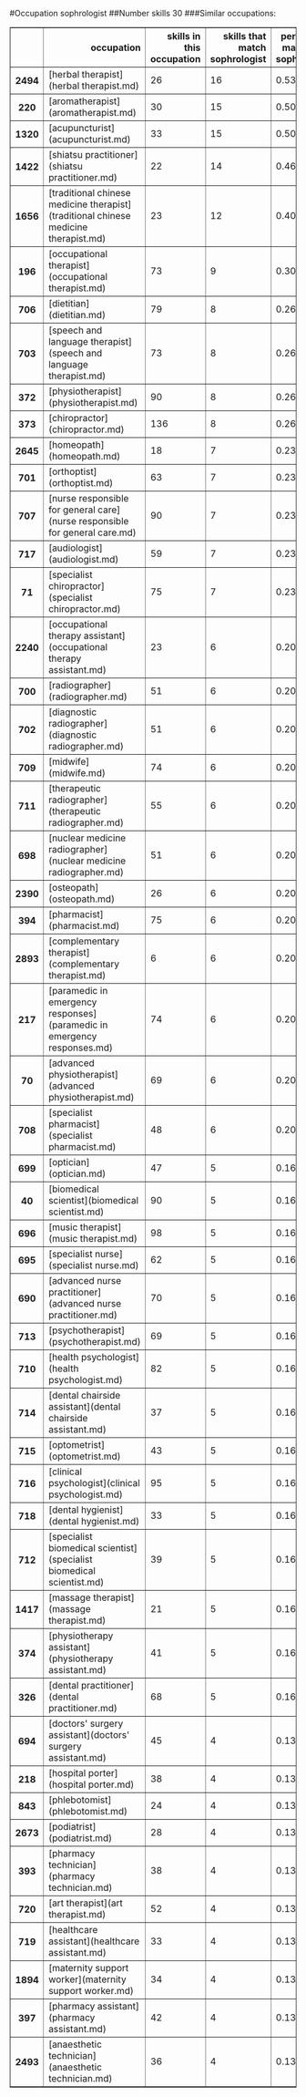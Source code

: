 #Occupation sophrologist
##Number skills 30
###Similar occupations:
<table border="1" class="dataframe">
  <thead>
    <tr style="text-align: right;">
      <th></th>
      <th>occupation</th>
      <th>skills in this occupation</th>
      <th>skills that match sophrologist</th>
      <th>percentage match with sophrologist</th>
      <th>skills not in sophrologist</th>
    </tr>
  </thead>
  <tbody>
    <tr>
      <th>2494</th>
      <td>[herbal therapist](herbal therapist.md)</td>
      <td>26</td>
      <td>16</td>
      <td>0.533333</td>
      <td>10</td>
    </tr>
    <tr>
      <th>220</th>
      <td>[aromatherapist](aromatherapist.md)</td>
      <td>30</td>
      <td>15</td>
      <td>0.500000</td>
      <td>15</td>
    </tr>
    <tr>
      <th>1320</th>
      <td>[acupuncturist](acupuncturist.md)</td>
      <td>33</td>
      <td>15</td>
      <td>0.500000</td>
      <td>18</td>
    </tr>
    <tr>
      <th>1422</th>
      <td>[shiatsu practitioner](shiatsu practitioner.md)</td>
      <td>22</td>
      <td>14</td>
      <td>0.466667</td>
      <td>8</td>
    </tr>
    <tr>
      <th>1656</th>
      <td>[traditional chinese medicine therapist](traditional chinese medicine therapist.md)</td>
      <td>23</td>
      <td>12</td>
      <td>0.400000</td>
      <td>11</td>
    </tr>
    <tr>
      <th>196</th>
      <td>[occupational therapist](occupational therapist.md)</td>
      <td>73</td>
      <td>9</td>
      <td>0.300000</td>
      <td>64</td>
    </tr>
    <tr>
      <th>706</th>
      <td>[dietitian](dietitian.md)</td>
      <td>79</td>
      <td>8</td>
      <td>0.266667</td>
      <td>71</td>
    </tr>
    <tr>
      <th>703</th>
      <td>[speech and language therapist](speech and language therapist.md)</td>
      <td>73</td>
      <td>8</td>
      <td>0.266667</td>
      <td>65</td>
    </tr>
    <tr>
      <th>372</th>
      <td>[physiotherapist](physiotherapist.md)</td>
      <td>90</td>
      <td>8</td>
      <td>0.266667</td>
      <td>82</td>
    </tr>
    <tr>
      <th>373</th>
      <td>[chiropractor](chiropractor.md)</td>
      <td>136</td>
      <td>8</td>
      <td>0.266667</td>
      <td>128</td>
    </tr>
    <tr>
      <th>2645</th>
      <td>[homeopath](homeopath.md)</td>
      <td>18</td>
      <td>7</td>
      <td>0.233333</td>
      <td>11</td>
    </tr>
    <tr>
      <th>701</th>
      <td>[orthoptist](orthoptist.md)</td>
      <td>63</td>
      <td>7</td>
      <td>0.233333</td>
      <td>56</td>
    </tr>
    <tr>
      <th>707</th>
      <td>[nurse responsible for general care](nurse responsible for general care.md)</td>
      <td>90</td>
      <td>7</td>
      <td>0.233333</td>
      <td>83</td>
    </tr>
    <tr>
      <th>717</th>
      <td>[audiologist](audiologist.md)</td>
      <td>59</td>
      <td>7</td>
      <td>0.233333</td>
      <td>52</td>
    </tr>
    <tr>
      <th>71</th>
      <td>[specialist chiropractor](specialist chiropractor.md)</td>
      <td>75</td>
      <td>7</td>
      <td>0.233333</td>
      <td>68</td>
    </tr>
    <tr>
      <th>2240</th>
      <td>[occupational therapy assistant](occupational therapy assistant.md)</td>
      <td>23</td>
      <td>6</td>
      <td>0.200000</td>
      <td>17</td>
    </tr>
    <tr>
      <th>700</th>
      <td>[radiographer](radiographer.md)</td>
      <td>51</td>
      <td>6</td>
      <td>0.200000</td>
      <td>45</td>
    </tr>
    <tr>
      <th>702</th>
      <td>[diagnostic radiographer](diagnostic radiographer.md)</td>
      <td>51</td>
      <td>6</td>
      <td>0.200000</td>
      <td>45</td>
    </tr>
    <tr>
      <th>709</th>
      <td>[midwife](midwife.md)</td>
      <td>74</td>
      <td>6</td>
      <td>0.200000</td>
      <td>68</td>
    </tr>
    <tr>
      <th>711</th>
      <td>[therapeutic radiographer](therapeutic radiographer.md)</td>
      <td>55</td>
      <td>6</td>
      <td>0.200000</td>
      <td>49</td>
    </tr>
    <tr>
      <th>698</th>
      <td>[nuclear medicine radiographer](nuclear medicine radiographer.md)</td>
      <td>51</td>
      <td>6</td>
      <td>0.200000</td>
      <td>45</td>
    </tr>
    <tr>
      <th>2390</th>
      <td>[osteopath](osteopath.md)</td>
      <td>26</td>
      <td>6</td>
      <td>0.200000</td>
      <td>20</td>
    </tr>
    <tr>
      <th>394</th>
      <td>[pharmacist](pharmacist.md)</td>
      <td>75</td>
      <td>6</td>
      <td>0.200000</td>
      <td>69</td>
    </tr>
    <tr>
      <th>2893</th>
      <td>[complementary therapist](complementary therapist.md)</td>
      <td>6</td>
      <td>6</td>
      <td>0.200000</td>
      <td>0</td>
    </tr>
    <tr>
      <th>217</th>
      <td>[paramedic in emergency responses](paramedic in emergency responses.md)</td>
      <td>74</td>
      <td>6</td>
      <td>0.200000</td>
      <td>68</td>
    </tr>
    <tr>
      <th>70</th>
      <td>[advanced physiotherapist](advanced physiotherapist.md)</td>
      <td>69</td>
      <td>6</td>
      <td>0.200000</td>
      <td>63</td>
    </tr>
    <tr>
      <th>708</th>
      <td>[specialist pharmacist](specialist pharmacist.md)</td>
      <td>48</td>
      <td>6</td>
      <td>0.200000</td>
      <td>42</td>
    </tr>
    <tr>
      <th>699</th>
      <td>[optician](optician.md)</td>
      <td>47</td>
      <td>5</td>
      <td>0.166667</td>
      <td>42</td>
    </tr>
    <tr>
      <th>40</th>
      <td>[biomedical scientist](biomedical scientist.md)</td>
      <td>90</td>
      <td>5</td>
      <td>0.166667</td>
      <td>85</td>
    </tr>
    <tr>
      <th>696</th>
      <td>[music therapist](music therapist.md)</td>
      <td>98</td>
      <td>5</td>
      <td>0.166667</td>
      <td>93</td>
    </tr>
    <tr>
      <th>695</th>
      <td>[specialist nurse](specialist nurse.md)</td>
      <td>62</td>
      <td>5</td>
      <td>0.166667</td>
      <td>57</td>
    </tr>
    <tr>
      <th>690</th>
      <td>[advanced nurse practitioner](advanced nurse practitioner.md)</td>
      <td>70</td>
      <td>5</td>
      <td>0.166667</td>
      <td>65</td>
    </tr>
    <tr>
      <th>713</th>
      <td>[psychotherapist](psychotherapist.md)</td>
      <td>69</td>
      <td>5</td>
      <td>0.166667</td>
      <td>64</td>
    </tr>
    <tr>
      <th>710</th>
      <td>[health psychologist](health psychologist.md)</td>
      <td>82</td>
      <td>5</td>
      <td>0.166667</td>
      <td>77</td>
    </tr>
    <tr>
      <th>714</th>
      <td>[dental chairside assistant](dental chairside assistant.md)</td>
      <td>37</td>
      <td>5</td>
      <td>0.166667</td>
      <td>32</td>
    </tr>
    <tr>
      <th>715</th>
      <td>[optometrist](optometrist.md)</td>
      <td>43</td>
      <td>5</td>
      <td>0.166667</td>
      <td>38</td>
    </tr>
    <tr>
      <th>716</th>
      <td>[clinical psychologist](clinical psychologist.md)</td>
      <td>95</td>
      <td>5</td>
      <td>0.166667</td>
      <td>90</td>
    </tr>
    <tr>
      <th>718</th>
      <td>[dental hygienist](dental hygienist.md)</td>
      <td>33</td>
      <td>5</td>
      <td>0.166667</td>
      <td>28</td>
    </tr>
    <tr>
      <th>712</th>
      <td>[specialist biomedical scientist](specialist biomedical scientist.md)</td>
      <td>39</td>
      <td>5</td>
      <td>0.166667</td>
      <td>34</td>
    </tr>
    <tr>
      <th>1417</th>
      <td>[massage therapist](massage therapist.md)</td>
      <td>21</td>
      <td>5</td>
      <td>0.166667</td>
      <td>16</td>
    </tr>
    <tr>
      <th>374</th>
      <td>[physiotherapy assistant](physiotherapy assistant.md)</td>
      <td>41</td>
      <td>5</td>
      <td>0.166667</td>
      <td>36</td>
    </tr>
    <tr>
      <th>326</th>
      <td>[dental practitioner](dental practitioner.md)</td>
      <td>68</td>
      <td>5</td>
      <td>0.166667</td>
      <td>63</td>
    </tr>
    <tr>
      <th>694</th>
      <td>[doctors' surgery assistant](doctors' surgery assistant.md)</td>
      <td>45</td>
      <td>4</td>
      <td>0.133333</td>
      <td>41</td>
    </tr>
    <tr>
      <th>218</th>
      <td>[hospital porter](hospital porter.md)</td>
      <td>38</td>
      <td>4</td>
      <td>0.133333</td>
      <td>34</td>
    </tr>
    <tr>
      <th>843</th>
      <td>[phlebotomist](phlebotomist.md)</td>
      <td>24</td>
      <td>4</td>
      <td>0.133333</td>
      <td>20</td>
    </tr>
    <tr>
      <th>2673</th>
      <td>[podiatrist](podiatrist.md)</td>
      <td>28</td>
      <td>4</td>
      <td>0.133333</td>
      <td>24</td>
    </tr>
    <tr>
      <th>393</th>
      <td>[pharmacy technician](pharmacy technician.md)</td>
      <td>38</td>
      <td>4</td>
      <td>0.133333</td>
      <td>34</td>
    </tr>
    <tr>
      <th>720</th>
      <td>[art therapist](art therapist.md)</td>
      <td>52</td>
      <td>4</td>
      <td>0.133333</td>
      <td>48</td>
    </tr>
    <tr>
      <th>719</th>
      <td>[healthcare assistant](healthcare assistant.md)</td>
      <td>33</td>
      <td>4</td>
      <td>0.133333</td>
      <td>29</td>
    </tr>
    <tr>
      <th>1894</th>
      <td>[maternity support worker](maternity support worker.md)</td>
      <td>34</td>
      <td>4</td>
      <td>0.133333</td>
      <td>30</td>
    </tr>
    <tr>
      <th>397</th>
      <td>[pharmacy assistant](pharmacy assistant.md)</td>
      <td>42</td>
      <td>4</td>
      <td>0.133333</td>
      <td>38</td>
    </tr>
    <tr>
      <th>2493</th>
      <td>[anaesthetic technician](anaesthetic technician.md)</td>
      <td>36</td>
      <td>4</td>
      <td>0.133333</td>
      <td>32</td>
    </tr>
  </tbody>
</table>

